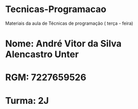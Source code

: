 # Tecnicas-Programacao
Materiais da aula de Técnicas de programação ( terça - feira)
# Nome: André Vitor da Silva Alencastro Unter
# RGM: 7227659526
# Turma: 2J
